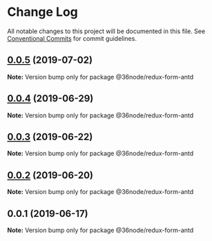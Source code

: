 # Change Log

All notable changes to this project will be documented in this file.
See [Conventional Commits](https://conventionalcommits.org) for commit guidelines.

## [0.0.5](https://github.com/36node/sketch/compare/@36node/redux-form-antd@0.0.4...@36node/redux-form-antd@0.0.5) (2019-07-02)

**Note:** Version bump only for package @36node/redux-form-antd





## [0.0.4](https://github.com/36node/sketch/compare/@36node/redux-form-antd@0.0.3...@36node/redux-form-antd@0.0.4) (2019-06-29)

**Note:** Version bump only for package @36node/redux-form-antd





## [0.0.3](https://github.com/36node/sketch/compare/@36node/redux-form-antd@0.0.2...@36node/redux-form-antd@0.0.3) (2019-06-22)

**Note:** Version bump only for package @36node/redux-form-antd





## [0.0.2](https://github.com/36node/sketch/compare/@36node/redux-form-antd@0.0.1...@36node/redux-form-antd@0.0.2) (2019-06-20)

**Note:** Version bump only for package @36node/redux-form-antd





## 0.0.1 (2019-06-17)

**Note:** Version bump only for package @36node/redux-form-antd
